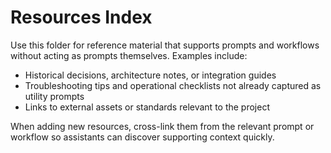 # Resources Index

Use this folder for reference material that supports prompts and workflows without acting as prompts themselves. Examples include:

- Historical decisions, architecture notes, or integration guides
- Troubleshooting tips and operational checklists not already captured as utility prompts
- Links to external assets or standards relevant to the project

When adding new resources, cross-link them from the relevant prompt or workflow so assistants can discover supporting context quickly.
